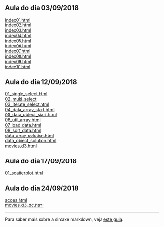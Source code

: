 ## Aula do dia 03/09/2018

[index01.html](basic/index01.html)<br>
[index02.html](basic/index02.html)<br>
[index03.html](basic/index03.html)<br>
[index04.html](basic/index04.html)<br>
[index05.html](basic/index05.html)<br>
[index06.html](basic/index06.html)<br>
[index07.html](basic/index07.html)<br>
[index08.html](basic/index08.html)<br>
[index09.html](basic/index09.html)<br>
[index10.html](basic/index10.html)<br>

## Aula do dia 12/09/2018

[01_single_select.html](d3_intro/01_single_select.html)<br>
[02_multi_select](d3_intro/02_multi_select.html)<br>
[03_iterate_select.html](d3_intro/03_iterate_select.html)<br>
[04_data_array_start.html](d3_intro/04_data_array_start.html)<br>
[05_data_object_start.html](d3_intro/05_data_object_start.html)<br>
[06_util_array.html](d3_intro/06_util_array.html)<br>
[07_load_data.html](d3_intro/07_load_data.html)<br>
[08_sort_data.html](d3_intro/08_sort_data.html)<br>
[data_array_solution.html](d3_intro/data_array_solution.html)<br>
[data_object_solution.html](d3_intro/data_object_solution.html)<br>
[movies_d3.html](d3_intro/movies_d3.html)<br>

## Aula do dia 17/09/2018

[01_scatterplot.html](d3_intro/01_scatterplot.html)<br>

## Aula do dia 24/09/2018

[acoes.html](d3_intro/acoes.html)<br>
[movies_d3_dc.html](d3_intro/movies_d3_dc.html)<br>

---

Para saber mais sobre a sintaxe markdown, veja [este guia](https://guides.github.com/features/mastering-markdown/).